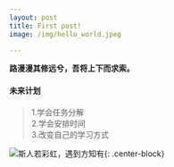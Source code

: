 ```yaml
---
layout: post
title: First post!
image: /img/hello_world.jpeg

---
```

**路漫漫其修远兮，吾将上下而求索。**  
#### 未来计划
>1.学会任务分解  
>2.学会安排时间  
>3.改变自己的学习方式  

![斯人若彩虹，遇到方知有](../stars/黎姿.png){: .center-block}